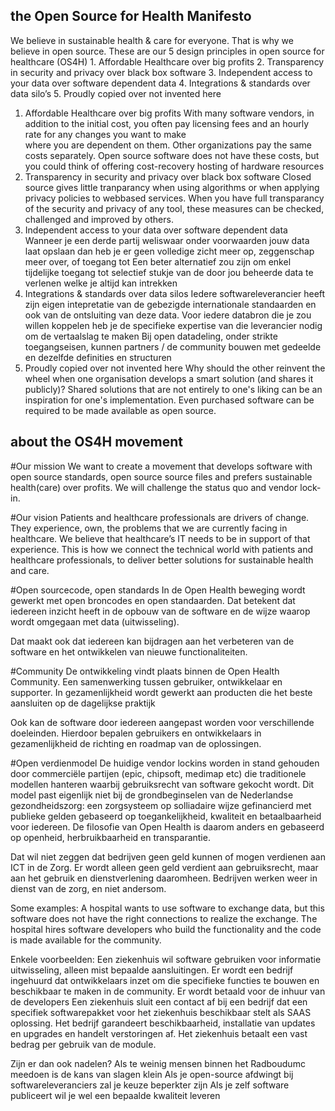## the Open Source for Health Manifesto
We believe in sustainable health & care for everyone. That is why we believe in open source. These are our 5 design principles in open source for healthcare (OS4H)
	1. Affordable Healthcare over big profits
	2. Transparency in security and privacy over black box software	
	3. Independent access to your data over software dependent data
	4. Integrations & standards over data silo’s
	5. Proudly copied over not invented here
	
1. Affordable Healthcare over big profits
	With many software vendors, in addition to the initial cost, you often pay licensing fees and an hourly rate for any changes you want to make 	
	where you are dependent on them.
	Other organizations pay the same costs separately. 
	Open source software does not have these costs, but you could think of offering cost-recovery hosting of hardware resources
2. Transparency in security and privacy over black box software
	Closed source gives little tranparancy when using algorithms or when applying privacy policies to webbased services. When you have full transparancy of the security and privacy of any tool, these measures can be checked, challenged and improved by others.
3. Independent access to your data over software dependent data
	Wanneer je een derde partij weliswaar onder voorwaarden jouw data laat opslaan dan heb je er geen volledige zicht meer op, zeggenschap meer over, of toegang tot
	Een beter alternatief zou zijn om enkel tijdelijke toegang tot selectief stukje van de door jou beheerde data te verlenen welke je altijd kan intrekken
4. Integrations & standards over data silos
	Iedere softwareleverancier heeft zijn eigen intepretatie van de gebezigde internationale standaarden en ook van de ontsluiting van deze data.
	Voor iedere databron die je zou willen koppelen heb je de specifieke expertise van die leverancier nodig om de vertaalslag te maken
	Bij open datadeling, onder strikte toegangseisen, kunnen partners / de community bouwen met gedeelde en dezelfde definities en structuren
5. Proudly copied over not invented here
Why should the other reinvent the wheel when one organisation develops a smart solution (and shares it publicly)? Shared solutions that are not entirely 
to one's liking can be an inspiration for one's implementation. Even purchased software can be required to be made available as open source.

## about the OS4H movement
#Our mission
We want to create a movement that develops software with open source standards, open source source files and prefers sustainable health(care) over profits. We will challenge the status quo and vendor lock-in.

#Our vision
Patients and healthcare professionals are drivers of change. They experience, own, the problems that we are currently facing in healthcare. We believe that healthcare’s IT needs to be in support of that experience. This is how we connect the technical world with patients and healthcare professionals, to deliver better solutions for sustainable health and care.

#Open sourcecode, open standards
In de Open Health beweging wordt gewerkt met open broncodes en open standaarden. Dat betekent dat iedereen inzicht heeft in de opbouw van de software en de wijze waarop wordt omgegaan met data (uitwisseling). 

Dat maakt ook dat iedereen kan bijdragen aan het verbeteren van de software en het ontwikkelen van nieuwe functionaliteiten. 

#Community
De ontwikkeling vindt plaats binnen de Open Health Community. Een samenwerking tussen gebruiker, ontwikkelaar en supporter. In gezamenlijkheid wordt gewerkt aan producten die het beste aansluiten op de dagelijkse praktijk

Ook kan de software door iedereen aangepast worden voor verschillende doeleinden. Hierdoor bepalen gebruikers en ontwikkelaars in gezamenlijkheid de richting en roadmap van de oplossingen.

#Open verdienmodel
De huidige vendor lockins worden in stand gehouden door commerciële partijen (epic, chipsoft, medimap etc) die traditionele modellen hanteren waarbij gebruiksrecht van software gekocht wordt.
Dit model past eigenlijk niet bij de grondbeginselen van de Nederlandse gezondheidszorg: een zorgsysteem op solliadaire wijze gefinancierd met publieke gelden gebaseerd op toegankelijkheid, kwaliteit en betaalbaarheid voor iedereen.
De filosofie van Open Health is daarom anders en gebaseerd op openheid, herbruikbaarheid en transparantie. 

Dat wil niet zeggen dat bedrijven geen geld kunnen of mogen verdienen aan ICT in de Zorg. Er wordt alleen geen geld verdient aan gebruiksrecht, maar aan het gebruik en dienstverlening daaromheen.
Bedrijven werken weer in dienst van de zorg, en niet andersom.

Some examples:
A hospital wants to use software to exchange data, but this software does not have the right connections to realize the exchange. The hospital hires software developers who build the functionality and the code is made available for the community.

Enkele voorbeelden:
Een ziekenhuis wil software gebruiken voor informatie uitwisseling, alleen mist bepaalde aansluitingen. 
Er wordt een bedrijf ingehuurd dat ontwikkelaars inzet om die specifieke functies te bouwen en beschikbaar te maken in de community. Er wordt betaald voor de inhuur van de developers 
Een ziekenhuis sluit een contact af bij een bedrijf dat een specifiek softwarepakket voor het ziekenhuis beschikbaar stelt als SAAS oplossing. Het bedrijf garandeert beschikbaarheid, installatie van updates en upgrades en handelt verstoringen af. Het ziekenhuis betaalt een vast bedrag per gebruik van de module.




Zijn er dan ook nadelen?
	Als te weinig mensen binnen het Radboudumc meedoen is de kans van slagen klein
	Als je open-source afdwingt bij softwareleveranciers zal je keuze beperkter zijn
	Als je zelf software publiceert wil je wel een bepaalde kwaliteit leveren

